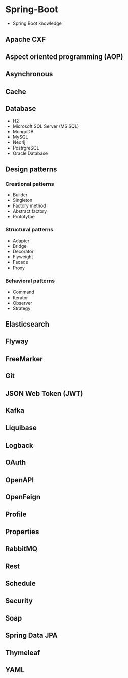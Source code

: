 # Spring-Boot
 - Spring Boot knowledge
 
## Apache CXF

## Aspect oriented programming (AOP)

## Asynchronous

## Cache

## Database

 - H2
 - Microsoft SQL Server (MS SQL)
 - MongoDB
 - MySQL
 - Neo4j
 - PostrgreSQL
 - Oracle Database

## Design patterns

### Creational patterns

 - Builder
 - Singleton
 - Factory method
 - Abstract factory
 - Prototytpe

### Structural patterns

 - Adapter 
 - Bridge
 - Decorator
 - Flyweight
 - Facade
 - Proxy

### Behavioral patterns

- Command
- Iterator
- Observer
- Strategy

## Elasticsearch

## Flyway

## FreeMarker

## Git

## JSON Web Token (JWT)

## Kafka

## Liquibase 

## Logback

## OAuth

## OpenAPI

## OpenFeign

## Profile

## Properties

## RabbitMQ

## Rest

## Schedule

## Security

## Soap

## Spring Data JPA

## Thymeleaf

## YAML
